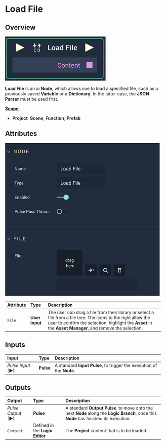 # Load File

## Overview

![The Load File Node.](../../.gitbook/assets/loadfilenode.png)

**Load File** is an _io_ **Node**, which allows one to load a specified file, such as a previously saved **Variable** or a **Dictionary**. In the latter case, the **JSON Parser** must be used first.

[**Scope**](../overview.md#scopes):
*  **Project**, **Scene**, **Function**, **Prefab**

## Attributes

![The Load File Node Attributes.](../../.gitbook/assets/loadfileattributes.png)

| Attribute | Type | Description |
| :--- | :--- | :--- |
| `File` | **User Input** | The user can drag a file from their library or select a file from a file tree. The icons to the right allow the user to confirm the selection, highlight the **Asset** in the **Asset Manager**, and remove the selection. |

## Inputs

| Input | Type | Description |
| :--- | :--- | :--- |
| _Pulse Input_ \(►\) | **Pulse** | A standard **Input Pulse**, to trigger the execution of the **Node**. |

## Outputs

| Output | Type | Description |
| :--- | :--- | :--- |
| _Pulse Output_ \(►\) | **Pulse** | A standard **Output Pulse**, to move onto the next **Node** along the **Logic Branch**, once this **Node** has finished its execution. |
| `Content` | Defined in the **Logic Editor** | The **Project** content that is to be loaded. |

